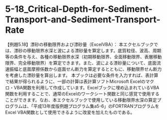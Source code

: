 # 5-18_Critical-Depth-for-Sediment-Transport-and-Sediment-Transport-Rate
【例題5.18】漂砂の移動限界および漂砂量（ExcelVBA）：
本エクセルブックでは、漂砂の移動限界水深と波による漂砂量を算定します。底質粒径、波高、周期等の条件を与え、各種の移動限界水深（初期移動限界、全面移動限界、表層移動限界、完全移動限界）を算定できます。また、波による漂砂量について、底面流速振幅と底面摩擦係数から底面せん断力を算定するとともに、移動限界せん断力を考慮した漂砂量を算出します。
本ブックは必要な条件を入力すれば、表計算で結果が得られるように、一部の計算は表計算ソフトMicrosoft Excelのマクロ・VBA関数を利用して作成しています。Excelブックに埋め込まれているVBA関数を利用することで、通常のExcelのワークシート関数と同じ感覚で使用することができます。なお、本エクセルブックで使用している移動限界水深の算定プログラムは、「平成13年度版例題プログラム集a5-6」のFORTRANプログラムをExcel VBA関数として使用できるように改変を加えたものである。
